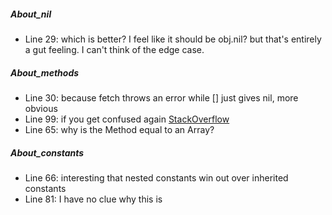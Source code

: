 ##### About_nil
- Line 29: which is better? I feel like it should be obj.nil? but that's entirely a gut feeling. I can't think of the edge case.

##### About_methods
- Line 30: because fetch throws an error while [] just gives nil, more obvious
- Line 99: if you get confused again [StackOverflow](https://stackoverflow.com/questions/9343680/how-does-shovel-operator-work-in-ruby-hashes)
- Line 65: why is the Method equal to an Array?

##### About_constants
- Line 66: interesting that nested constants win out over inherited constants
- Line 81: I have no clue why this is 
